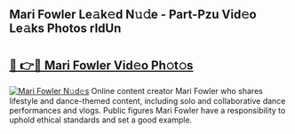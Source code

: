 ## Mari Fowler Le𝚊k𝚎d N𝚞𝚍e - Part-Pzu Vid𝚎o Le𝚊ks Photos rIdUn

# <h2><a href="http://fbdw49.evod.top/?m=Mari+Fowler">🔗 👉🔴 Mari Fowler Vid𝚎o Ph𝚘t𝚘s</a></h2>

[![Mari Fowler N𝚞d𝚎s](https://i.imgur.com/8V9OHl7.gif)](http://fbdw49.evod.top/?m=Mari+Fowler)
Online content creator Mari Fowler who shares lifestyle and dance-themed content, including solo and collaborative dance performances and vlogs. Public figures Mari Fowler have a responsibility to uphold ethical standards and set a good example. 

